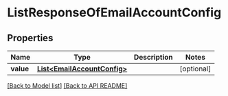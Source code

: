 # ListResponseOfEmailAccountConfig


## Properties
Name | Type | Description | Notes
------------ | ------------- | ------------- | -------------
**value** | [**List&lt;EmailAccountConfig&gt;**](EmailAccountConfig.md) |  |  [optional]




[[Back to Model list]](Models.md) [[Back to API README]](README.md)
